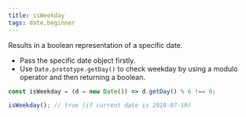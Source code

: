 ```yaml
---
title: isWeekday
tags: date,beginner
---
```


Results in a boolean representation of a specific date.

- Pass the specific date object firstly.
- Use `Date.prototype.getDay()` to check weekday by using a modulo operator and then returning a boolean.

```js
const isWeekday = (d = new Date()) => d.getDay() % 6 !== 0;
```

```js
isWeekday(); // true (if current date is 2019-07-19)
```
